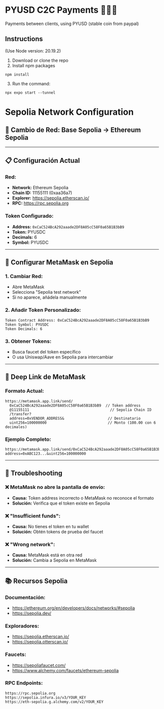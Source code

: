 # PYUSD C2C Payments 💸💸💸

Payments between clients, using PYUSD (stable coin from paypal)

## Instructions

(Use Node version: 20.19.2)

1. Download or clone the repo
2. Install npm packages

`npm install`

3. Run the command:

`npx expo start --tunnel`




# Sepolia Network Configuration

## 🔄 **Cambio de Red: Base Sepolia → Ethereum Sepolia**

---

## 📋 **Configuración Actual**

### **Red:**
- **Network:** Ethereum Sepolia
- **Chain ID:** 11155111 (0xaa36a7)
- **Explorer:** https://sepolia.etherscan.io/
- **RPC:** https://rpc.sepolia.org

### **Token Configurado:**
- **Address:** `0xCaC524BcA292aaade2DF8A05cC58F0a65B1B3bB9`
- **Token:** PYUSDC
- **Decimals:** 6
- **Symbol:** PYUSDC

---


## 📱 **Configurar MetaMask en Sepolia**

### **1. Cambiar Red:**
- Abre MetaMask
- Selecciona "Sepolia test network"
- Si no aparece, añádela manualmente

### **2. Añadir Token Personalizado:**
```
Token Contract Address: 0xCaC524BcA292aaade2DF8A05cC58F0a65B1B3bB9
Token Symbol: PYUSDC
Token Decimals: 6
```

### **3. Obtener Tokens:**
- Busca faucet del token específico
- O usa Uniswap/Aave en Sepolia para intercambiar

---

## 🎯 **Deep Link de MetaMask**

### **Formato Actual:**
```
https://metamask.app.link/send/
  0xCaC524BcA292aaade2DF8A05cC58F0a65B1B3bB9  // Token address
  @11155111                                     // Sepolia Chain ID
  /transfer?
  address=0xVENDOR_ADDRESS&                    // Destinatario
  uint256=100000000                            // Monto (100.00 con 6 decimales)
```

### **Ejemplo Completo:**
```
https://metamask.app.link/send/0xCaC524BcA292aaade2DF8A05cC58F0a65B1B3bB9@11155111/transfer?address=0xABC123...&uint256=100000000
```

---

## 🔧 **Troubleshooting**

### **❌ MetaMask no abre la pantalla de envío:**
- **Causa:** Token address incorrecto o MetaMask no reconoce el formato
- **Solución:** Verifica que el token existe en Sepolia

### **❌ "Insufficient funds":**
- **Causa:** No tienes el token en tu wallet
- **Solución:** Obtén tokens de prueba del faucet

### **❌ "Wrong network":**
- **Causa:** MetaMask está en otra red
- **Solución:** Cambia a Sepolia en MetaMask

---

## 📚 **Recursos Sepolia**

### **Documentación:**
- https://ethereum.org/en/developers/docs/networks/#sepolia
- https://sepolia.dev/

### **Exploradores:**
- https://sepolia.etherscan.io/
- https://sepolia.otterscan.io/

### **Faucets:**
- https://sepoliafaucet.com/
- https://www.alchemy.com/faucets/ethereum-sepolia

### **RPC Endpoints:**
```
https://rpc.sepolia.org
https://sepolia.infura.io/v3/YOUR_KEY
https://eth-sepolia.g.alchemy.com/v2/YOUR_KEY
```
